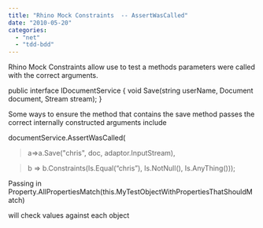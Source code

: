 ```yaml
---
title: "Rhino Mock Constraints  -- AssertWasCalled"
date: "2010-05-20"
categories: 
  - "net"
  - "tdd-bdd"
---
```


Rhino Mock Constraints allow use to test a methods parameters were called with the correct arguments.

public interface IDocumentService
{
 void Save(string userName, Document document, Stream stream);
}

Some ways to ensure the method that contains the save method passes the correct internally constructed arguments include

documentService.AssertWasCalled(

> a=>a.Save("chris", doc, adaptor.InputStream),

> b => b.Constraints(Is.Equal(“chris”), Is.NotNull(), Is.AnyThing()));

Passing in Property.AllPropertiesMatch(this.MyTestObjectWithPropertiesThatShouldMatch)

will check values against each object
